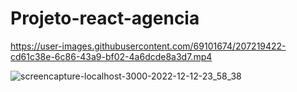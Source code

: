 # Projeto-react-agencia


https://user-images.githubusercontent.com/69101674/207219422-cd61c38e-6c86-43a9-bf02-4a6dcde8a3d7.mp4


![screencapture-localhost-3000-2022-12-12-23_58_38](https://user-images.githubusercontent.com/69101674/207218959-f5ed9436-45dd-4577-8600-9ba46dfb66e9.png)
